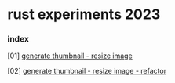 # rust experiments 2023



### index

[01] [generate thumbnail - resize image](./thumbnails_generator)

[02] [generate thumbnail - resize image - refactor](./thumbnails_generator_refactor/)


